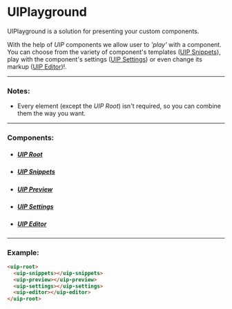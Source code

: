 # UIPlayground

UIPlayground is a solution for presenting your custom components.

With the help of *UIP* components we allow user to *'play'* with a component.
You can choose from the variety of component's templates ([UIP Snippets](./src/snippets/README.md)),
play with the component's settings ([UIP Settings](./src/settings/README.md))
or even change its markup ([UIP Editor](./src/editor/README.md))!.

---
### Notes:

- Every element (except the *UIP Root*) isn't required, so you can combine them the way you want.

---
### Components:
- ##### [UIP Root](./src/core/README.md)
- ##### [UIP Snippets](./src/snippets/README.md)
- ##### [UIP Preview](./src/preview/README.md)
- ##### [UIP Settings](./src/settings/README.md)
- ##### [UIP Editor](./src/editor/README.md)

---
### Example:
```html
<uip-root>
  <uip-snippets></uip-snippets>
  <uip-preview></uip-preview>
  <uip-settings></uip-settings>
  <uip-editor></uip-editor>
</uip-root>
```
